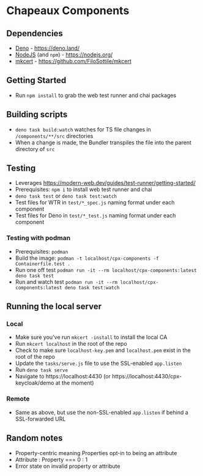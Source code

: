 # Chapeaux Components

## Dependencies

- [Deno](https://deno.land/) - https://deno.land/
- [NodeJS](https://nodejs.org/) (and `npm`) - https://nodejs.org/
- [mkcert](https://github.com/FiloSottile/mkcert) -
  https://github.com/FiloSottile/mkcert

## Getting Started

- Run `npm install` to grab the web test runner and chai packages

## Building scripts

- `deno task build:watch` watches for TS file changes in `/components/**/src` directories
- When a change is made, the Bundler transpiles the file into the parent
  directory of `src`

## Testing

- Leverages https://modern-web.dev/guides/test-runner/getting-started/
- Prerequisites: `npm i` to install web test runner and chai
- `deno task test` or `deno task test:watch`
- Test files for WTR in `test/*_spec.js` naming format under each component
- Test files for Deno in `test/*_test.js` naming format under each component

### Testing with podman
- Prerequisites: `podman`
- Build the image: `podman -t localhost/cpx-components -f Containerfile.test .`
- Run one off test `podman run -it --rm localhost/cpx-components:latest deno task test`
- Run and watch test `podman run -it --rm localhost/cpx-components:latest deno task test:watch`

## Running the local server

### Local
- Make sure you've run `mkcert -install` to install the local CA
- Run `mkcert localhost` in the root of the repo
- Check to make sure `localhost-key.pem` and `localhost.pem` exist in the root of the repo
- Update the `tasks/serve.js` file to use the SSL-enabled `app.listen`
- Run `deno task serve`
- Navigate to https://localhost:4430 (or
  https://localhost:4430/cpx-keycloak/demo at the moment)

### Remote
- Same as above, but use the non-SSL-enabled `app.listen` if behind a SSL-forwarded URL

## Random notes

- Property-centric meaning Properties opt-in to being an attribute
- Attribute : Property === 0 : 1
- Error state on invalid property or attribute
